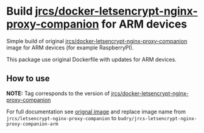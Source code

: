 # Build [jrcs/docker-letsencrypt-nginx-proxy-companion](https://github.com/JrCs/docker-letsencrypt-nginx-proxy-companion) for ARM devices

Simple build of original [jrcs/docker-letsencrypt-nginx-proxy-companion](https://github.com/JrCs/docker-letsencrypt-nginx-proxy-companion) image for ARM devices (for example RaspberryPI).

This package use original Dockerfile with updates for ARM devices.

## How to use

**NOTE:** Tag corresponds to the version of [jrcs/docker-letsencrypt-nginx-proxy-companion](https://github.com/JrCs/docker-letsencrypt-nginx-proxy-companion)

For full documentation see [orignal image](https://github.com/JrCs/docker-letsencrypt-nginx-proxy-companion) and replace image name from `jrcs/letsencrypt-nginx-proxy-companion` to `budry/jrcs-letsencrypt-nginx-proxy-companion-arm`